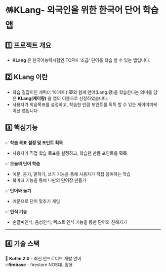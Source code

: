 # 🪅KLang- 외국인을 위한 한국어 단어 학습 앱

## 1️⃣ 프로젝트 개요
* **KLang** 은 한국어능력시험인 TOPIK '초급' 단어를 학습 할 수 있는 앱입니다.

## 2️⃣ KLang 이란
* 학습 길잡이인 캐릭터 'K(케이)'😸와 함께 언어(Lang:랑)을 학습한다는 의미를 담은 **KLang(케이랑)** 을 앱의 이름으로 선정하였습니다.
* 사용자가 학습목표를 설정하고, 학습한 만큼 포인트를 획득 할 수 있는 게이미피케이션 앱입니다.

## 3️⃣ 핵심기능
 ✅ **학습 목표 설정 및 포인트 획득**
 - 사용자가 직접 학습 목표를 설정하고, 학습한 만큼 포인트를 획득

 ✅ **오늘의 단어 학습** 
  - 예문, 듣기, 말하기, 쓰기 기능을 통해 사용자가 직접 참여하는 학습
  - 북마크 기능을 통해 나만의 단어장 만들기
    
 ✅ **단어와 놀기**
 - 예문으로 단어 맞추기 게임

✅ **인식 기능**
 - 손글씨인식, 음성인식, 텍스트 인식 기능을 통한 단어와 친해지기

___
## 4️⃣ 기술 스택
🔗 **Kotlin 2.0** - 최신 안드로이드 개발 언어</br>
🔥**firebase** - firestore NOSQL 활용
 

   
  
 

